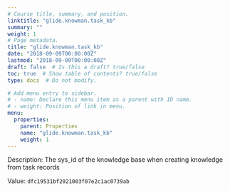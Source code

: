 ```yaml
---
# Course title, summary, and position.
linktitle: "glide.knowman.task_kb"
summary: ""
weight: 1
# Page metadata.
title: "glide.knowman.task_kb"
date: "2018-09-09T00:00:00Z"
lastmod: "2018-09-09T00:00:00Z"
draft: false  # Is this a draft? true/false
toc: true  # Show table of contents? true/false
type: docs  # Do not modify.

# Add menu entry to sidebar.
# - name: Declare this menu item as a parent with ID name.
# - weight: Position of link in menu.
menu:
  properties:
    parent: Properties
    name: "glide.knowman.task_kb"
    weight: 1
---
```


Description: The sys_id of the knowledge base when creating knowledge from task records


Value: `dfc19531bf2021003f07e2c1ac0739ab`